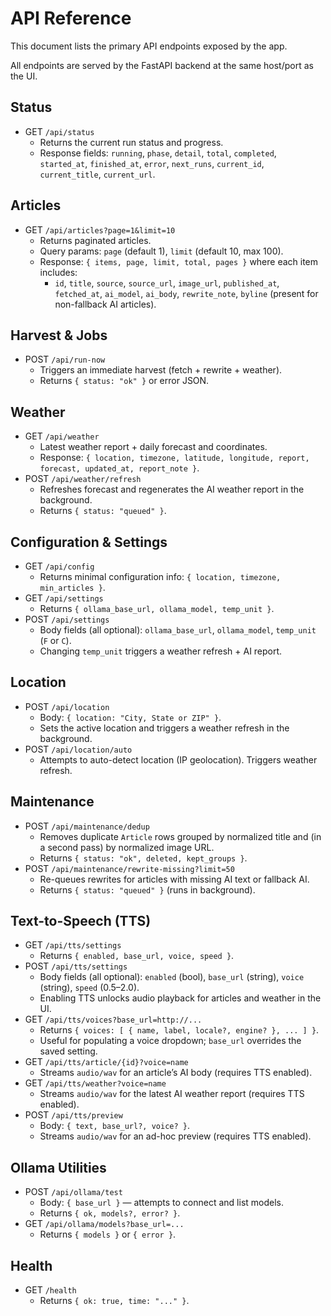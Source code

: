 # API Reference

This document lists the primary API endpoints exposed by the app.

All endpoints are served by the FastAPI backend at the same host/port as the UI.

## Status

- GET `/api/status`
  - Returns the current run status and progress.
  - Response fields: `running`, `phase`, `detail`, `total`, `completed`, `started_at`, `finished_at`, `error`, `next_runs`, `current_id`, `current_title`, `current_url`.

## Articles

- GET `/api/articles?page=1&limit=10`
  - Returns paginated articles.
  - Query params: `page` (default 1), `limit` (default 10, max 100).
  - Response: `{ items, page, limit, total, pages }` where each item includes:
    - `id`, `title`, `source`, `source_url`, `image_url`, `published_at`, `fetched_at`, `ai_model`, `ai_body`, `rewrite_note`, `byline` (present for non-fallback AI articles).

## Harvest & Jobs

- POST `/api/run-now`
  - Triggers an immediate harvest (fetch + rewrite + weather).
  - Returns `{ status: "ok" }` or error JSON.

## Weather

- GET `/api/weather`
  - Latest weather report + daily forecast and coordinates.
  - Response: `{ location, timezone, latitude, longitude, report, forecast, updated_at, report_note }`.
- POST `/api/weather/refresh`
  - Refreshes forecast and regenerates the AI weather report in the background.
  - Returns `{ status: "queued" }`.

## Configuration & Settings

- GET `/api/config`
  - Returns minimal configuration info: `{ location, timezone, min_articles }`.
- GET `/api/settings`
  - Returns `{ ollama_base_url, ollama_model, temp_unit }`.
- POST `/api/settings`
  - Body fields (all optional): `ollama_base_url`, `ollama_model`, `temp_unit` (`F` or `C`).
  - Changing `temp_unit` triggers a weather refresh + AI report.

## Location

- POST `/api/location`
  - Body: `{ location: "City, State or ZIP" }`.
  - Sets the active location and triggers a weather refresh in the background.
- POST `/api/location/auto`
  - Attempts to auto-detect location (IP geolocation). Triggers weather refresh.

## Maintenance

- POST `/api/maintenance/dedup`
  - Removes duplicate `Article` rows grouped by normalized title and (in a second pass) by normalized image URL.
  - Returns `{ status: "ok", deleted, kept_groups }`.
- POST `/api/maintenance/rewrite-missing?limit=50`
  - Re-queues rewrites for articles with missing AI text or fallback AI.
  - Returns `{ status: "queued" }` (runs in background).

## Text-to-Speech (TTS)

- GET `/api/tts/settings`
  - Returns `{ enabled, base_url, voice, speed }`.
- POST `/api/tts/settings`
  - Body fields (all optional): `enabled` (bool), `base_url` (string), `voice` (string), `speed` (0.5–2.0).
  - Enabling TTS unlocks audio playback for articles and weather in the UI.
- GET `/api/tts/voices?base_url=http://...`
  - Returns `{ voices: [ { name, label, locale?, engine? }, ... ] }`.
  - Useful for populating a voice dropdown; `base_url` overrides the saved setting.
- GET `/api/tts/article/{id}?voice=name`
  - Streams `audio/wav` for an article’s AI body (requires TTS enabled).
- GET `/api/tts/weather?voice=name`
  - Streams `audio/wav` for the latest AI weather report (requires TTS enabled).
- POST `/api/tts/preview`
  - Body: `{ text, base_url?, voice? }`.
  - Streams `audio/wav` for an ad-hoc preview (requires TTS enabled).

## Ollama Utilities

- POST `/api/ollama/test`
  - Body: `{ base_url }` — attempts to connect and list models.
  - Returns `{ ok, models?, error? }`.
- GET `/api/ollama/models?base_url=...`
  - Returns `{ models }` or `{ error }`.

## Health

- GET `/health`
  - Returns `{ ok: true, time: "..." }`.
